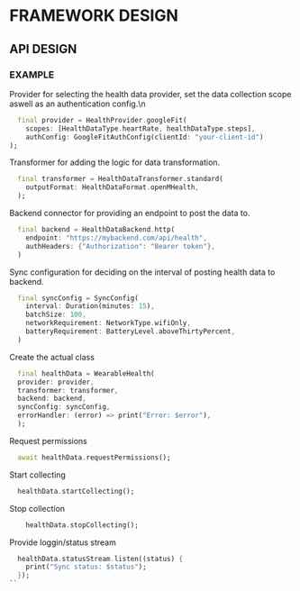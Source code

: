 # FRAMEWORK DESIGN
## API DESIGN
### EXAMPLE

Provider for selecting the health data provider, set the data collection scope aswell as an authentication config.\n
```dart
  final provider = HealthProvider.googleFit(
    scopes: [HealthDataType.heartRate, healthDataType.steps],
    authConfig: GoogleFitAuthConfig(clientId: "your-client-id")
);
```

Transformer for adding the logic for data transformation.
```dart
  final transformer = HealthDataTransformer.standard(
    outputFormat: HealthDataFormat.openMHealth,
  );
```

Backend connector for providing an endpoint to post the data to.
```dart
  final backend = HealthDataBackend.http(
    endpoint: "https://mybackend.com/api/health",
    authHeaders: {"Authorization": "Bearer token"},
  )
```

Sync configuration for deciding on the interval of posting health data to backend.
```dart
  final syncConfig = SyncConfig(
    interval: Duration(minutes: 15),
    batchSize: 100,
    networkRequirement: NetworkType.wifiOnly,
    batteryRequirement: BatteryLevel.aboveThirtyPercent,
  )
```

Create the actual class
```dart
  final healthData = WearableHealth(
  provider: provider,
  transformer: transformer,
  backend: backend,
  syncConfig: syncConfig,
  errorHandler: (error) => print("Error: $error"),
  );
```

Request permissions
```dart
  await healthData.requestPermissions();
```

Start collecting
```dart
  healthData.startCollecting();
```

Stop collection
```dart
    healthData.stopCollecting();
```

Provide loggin/status stream
```dart
  healthData.statusStream.listen((status) {
    print("Sync status: $status");
  });
``
